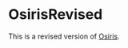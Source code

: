 # OsirisRevised

This is a revised version of [Osiris](https://github.com/christoftorres/Osiris "Osiris").

